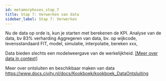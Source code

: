 ```yaml
---
id: metamorphoses_stap_7
title: Stap 7: Verwerken van data
sidebar_label: Stap 7: Verwerken
---
```


Nu de data op orde is, kun je starten met berekenen de KPI.
Analyse van de data, bv 83% verharding
Aggregeren van data, bv. op wijkcode, levensstandaard
FIT, model, simulatie, interpolatie, bereken xxx, 

Data bieden slechts een modelweergave van de werkelijkheid. [[Meer over data in context]](https://www.docs.civity.nl/docs/Kookboek/kookboek_data_context)

Meer over ontsluiten en beschikbaar maken van data 
https://www.docs.civity.nl/docs/Kookboek/kookboek_DataOntsluiting